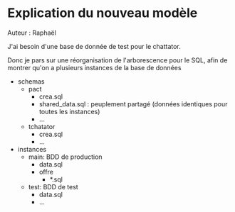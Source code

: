 # Explication du nouveau modèle

Auteur : Raphaël

J'ai besoin d'une base de donnée de test pour le chattator.

Donc je pars sur une réorganisation de l'arborescence pour le SQL, afin de montrer qu'on a plusieurs instances de la base de données

- schemas
  - pact
    - crea.sql
    - shared_data.sql : peuplement partagé (données identiques pour toutes les instances)
    - ...
  - tchatator
    - crea.sql
    - ...
- instances
  - main: BDD de production
    - data.sql
    - offre
      - *.sql
  - test: BDD de test
    - data.sql
    - ...
